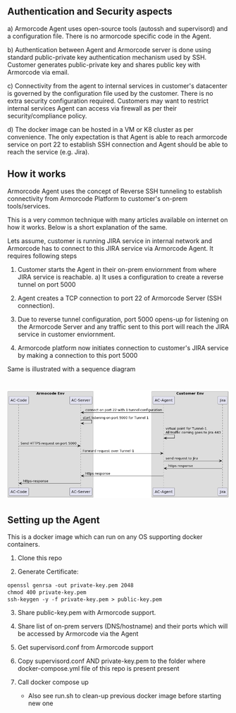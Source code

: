 ## Authentication and Security aspects
 a) Armorcode Agent uses open-source tools (autossh and supervisord) and a configuration file. There is no armorcode specific code in the Agent.

b) Authentication between Agent and Armorcode server is done using standard public-private key authentication mechanism used by SSH. Customer generates public-private key and shares public key with Armorcode via email.

c) Connectivity from the agent to internal services in customer's datacenter is governed by the configuration file used by the customer. There is no extra security configuration required. Customers may want to restrict internal services Agent can access via firewall as per their security/compliance policy.

d) The docker image can be hosted in a VM or K8 cluster as per convenience. The only expectation is that Agent is able to reach armorcode service on port 22 to establish SSH connection and Agent should be able to reach the service (e.g. Jira).


## How it works
Armorcode Agent uses the concept of Reverse SSH tunneling to establish connectivity from Armorcode Platform to customer's on-prem tools/services.

This is a very common technique with many articles available on internet on how it works. Below is a short explanation of the same.

Lets assume, customer is running JIRA service in internal network and Armorcode has to connect to this JIRA service via Armorcode Agent. It requires following steps

1) Customer starts the Agent in their on-prem enviornment from where JIRA service is reachable.
    a) It uses a configuration to create a reverse tunnel on port 5000

2) Agent creates a TCP connection to port 22 of Armorcode Server (SSH connection).

3) Due to reverse tunnel configuration, port 5000 opens-up for listening on the Armorcode Server and any traffic sent to this port will reach the JIRA service in customer enviornment.

4) Armorcode platform now initiates connection to customer's JIRA service by making a connection to this port 5000

Same is illustrated with a sequence diagram 

<h1 align="left">
  <img src="flow.png" alt="flow" width="700px"></a>
  <br>
</h1>

 


## Setting up the Agent
This is a docker image which can run on any OS supporting docker containers.

1. Clone this repo

2. Generate Certificate:
```
openssl genrsa -out private-key.pem 2048  
chmod 400 private-key.pem  
ssh-keygen -y -f private-key.pem > public-key.pem  
```

3. Share public-key.pem with Armorcode support.  
  
4. Share list of on-prem servers (DNS/hostname) and their ports which will be accessed by Armorcode via the Agent  
  
5. Get supervisord.conf from Armorcode support  
  
6. Copy supervisord.conf AND private-key.pem to the folder where docker-compose.yml file of this repo is present present  
  
7. Call docker compose up  
    - Also see run.sh to clean-up previous docker image before starting new one
